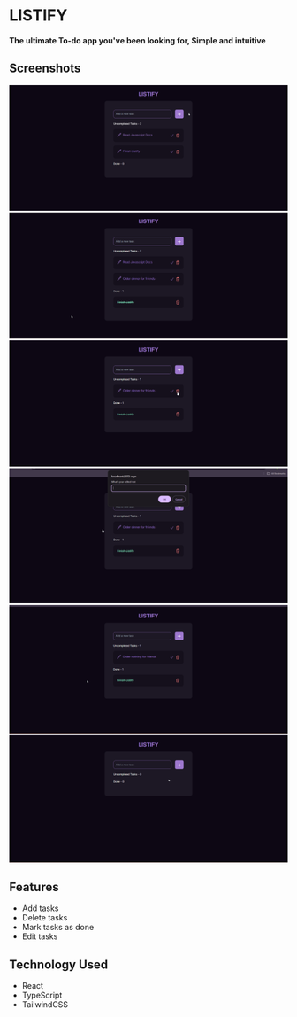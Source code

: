 # LISTIFY

#### The ultimate To-do app you've been looking for, Simple and intuitive

## Screenshots

![Screenshot 1](./screenshots/image.png)
![Screenshot 2](./screenshots/image-1.png)
![Screenshot 3](./screenshots/image3.png)
![Screenshot 4](./screenshots/image4.png)
![Screenshot 5](./screenshots/image5.png)
![Screenshot 6](./screenshots/image6.png)

## Features

- Add tasks
- Delete tasks
- Mark tasks as done
- Edit tasks

## Technology Used

- React
- TypeScript
- TailwindCSS
